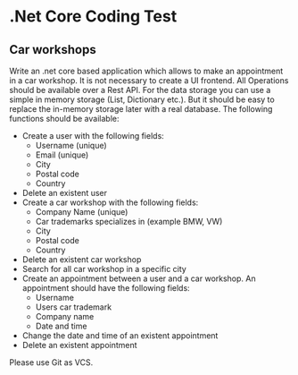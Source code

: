 # .Net Core Coding Test

## Car workshops

Write an .net core based application which allows to make an appointment in a car workshop. It is
not necessary to create a UI frontend. All Operations should be available over a Rest API. For the data
storage you can use a simple in memory storage (List, Dictionary etc.). But it should be easy to
replace the in-memory storage later with a real database. The following functions should be
available:
* Create a user with the following fields:
	* Username (unique)
	* Email (unique)
	* City
	* Postal code
	* Country
* Delete an existent user
* Create a car workshop with the following fields:
	* Company Name (unique)
	* Car trademarks specializes in (example BMW, VW)
	* City
	* Postal code
	* Country
* Delete an existent car workshop
* Search for all car workshop in a specific city
* Create an appointment between a user and a car workshop. An appointment should have
the following fields:
	* Username
	* Users car trademark
	* Company name
	* Date and time
* Change the date and time of an existent appointment
* Delete an existent appointment

Please use Git as VCS.